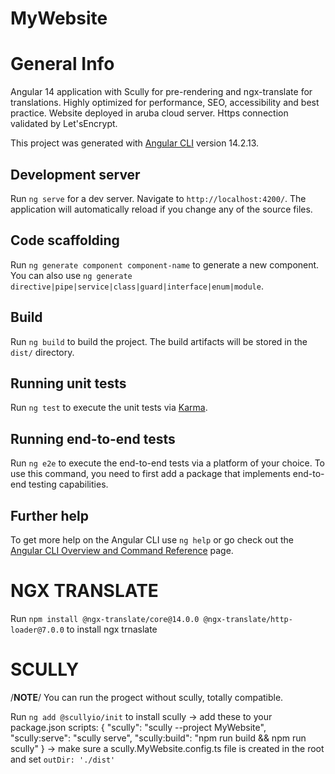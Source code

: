 # MyWebsite

# General Info
Angular 14 application with Scully for pre-rendering and ngx-translate for translations.
Highly optimized for performance, SEO, accessibility and best practice. 
Website deployed in aruba cloud server.
Https connection validated by Let'sEncrypt.

This project was generated with [Angular CLI](https://github.com/angular/angular-cli) version 14.2.13.

## Development server

Run `ng serve` for a dev server. Navigate to `http://localhost:4200/`. The application will automatically reload if you change any of the source files.

## Code scaffolding

Run `ng generate component component-name` to generate a new component. You can also use `ng generate directive|pipe|service|class|guard|interface|enum|module`.

## Build

Run `ng build` to build the project. The build artifacts will be stored in the `dist/` directory.

## Running unit tests

Run `ng test` to execute the unit tests via [Karma](https://karma-runner.github.io).

## Running end-to-end tests

Run `ng e2e` to execute the end-to-end tests via a platform of your choice. To use this command, you need to first add a package that implements end-to-end testing capabilities.

## Further help

To get more help on the Angular CLI use `ng help` or go check out the [Angular CLI Overview and Command Reference](https://angular.io/cli) page.

# NGX TRANSLATE
Run `npm install @ngx-translate/core@14.0.0 @ngx-translate/http-loader@7.0.0` to install ngx trnaslate

# SCULLY
/**NOTE**/
You can run the progect without scully, totally compatible.

Run ` ng add @scullyio/init ` to install scully
  -> add these to your package.json scripts: {
    "scully": "scully --project MyWebsite",
    "scully:serve": "scully serve",
    "scully:build": "npm run build && npm run scully"
  }
  -> make sure a scully.MyWebsite.config.ts file is created in the root and set `outDir: './dist' `
